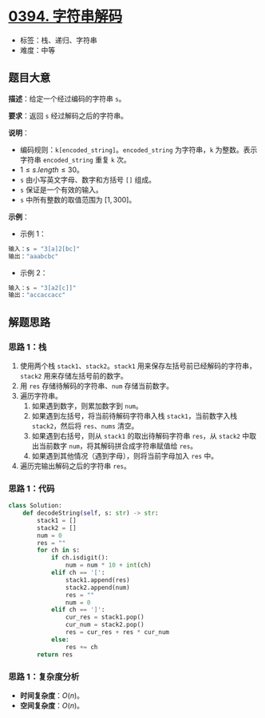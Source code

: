 # [0394. 字符串解码](https://leetcode.cn/problems/decode-string/)

- 标签：栈、递归、字符串
- 难度：中等

## 题目大意

**描述**：给定一个经过编码的字符串 `s`。

**要求**：返回 `s` 经过解码之后的字符串。

**说明**：

- 编码规则：`k[encoded_string]`。`encoded_string` 为字符串，`k` 为整数。表示字符串 `encoded_string` 重复 `k` 次。
- $1 \le s.length \le 30$。
- `s` 由小写英文字母、数字和方括号 `[]` 组成。
- `s` 保证是一个有效的输入。
- `s` 中所有整数的取值范围为 $[1, 300]$。

**示例**：

- 示例 1：

```Python
输入：s = "3[a]2[bc]"
输出："aaabcbc"
```

- 示例 2：

```Python
输入：s = "3[a2[c]]"
输出："accaccacc"
```

## 解题思路

### 思路 1：栈

1. 使用两个栈 `stack1`、`stack2`。`stack1` 用来保存左括号前已经解码的字符串，`stack2` 用来存储左括号前的数字。
2. 用 `res` 存储待解码的字符串、`num` 存储当前数字。
3. 遍历字符串。
   1. 如果遇到数字，则累加数字到 `num`。
   2. 如果遇到左括号，将当前待解码字符串入栈 `stack1`，当前数字入栈 `stack2`，然后将 `res`、`nums` 清空。
   3. 如果遇到右括号，则从 `stack1` 的取出待解码字符串 `res`，从 `stack2` 中取出当前数字 `num`，将其解码拼合成字符串赋值给 `res`。
   4. 如果遇到其他情况（遇到字母），则将当前字母加入 `res` 中。
4. 遍历完输出解码之后的字符串 `res`。

### 思路 1：代码

```Python
class Solution:
    def decodeString(self, s: str) -> str:
        stack1 = []
        stack2 = []
        num = 0
        res = ""
        for ch in s:
            if ch.isdigit():
                num = num * 10 + int(ch)
            elif ch == '[':
                stack1.append(res)
                stack2.append(num)
                res = ""
                num = 0
            elif ch == ']':
                cur_res = stack1.pop()
                cur_num = stack2.pop()
                res = cur_res + res * cur_num
            else:
                res += ch
        return res
```

### 思路 1：复杂度分析

- **时间复杂度**：$O(n)$。
- **空间复杂度**：$O(n)$。

